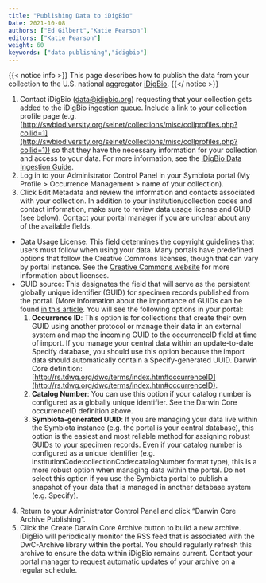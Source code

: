 ```yaml
---
title: "Publishing Data to iDigBio"
Date: 2021-10-08
authors: ["Ed Gilbert","Katie Pearson"]
editors: ["Katie Pearson"]
weight: 60
keywords: ["data publishing","idigbio"]
---
```


{{< notice info >}}
  This page describes how to publish the data from your collection to the U.S. national aggregator [iDigBio](https://www.idigbio.org/).
{{</ notice >}}

1. Contact iDigBio ([data@idigbio.org](mailto:data@idigbio.org)) requesting that your collection gets added to the iDigBio ingestion queue. Include a link to your collection profile page (e.g. [http://swbiodiversity.org/seinet/collections/misc/collprofiles.php?collid=1](http://swbiodiversity.org/seinet/collections/misc/collprofiles.php?collid=1)) so that they have the necessary information for your collection and access to your data.  For more information, see the [iDigBio Data Ingestion Guide](https://www.idigbio.org/wiki/index.php/Data_Ingestion_Guidance).
2. Log in to your Administrator Control Panel in your Symbiota portal (My Profile > Occurrence Management > name of your collection).
3. Click Edit Metadata and review the information and contacts associated with your collection. In addition to your institution/collection codes and contact information, make sure to review data usage license and GUID (see below). Contact your portal manager if you are unclear about any of the available fields.
  * Data Usage License: This field determines the copyright guidelines that users must follow when using your data. Many portals have predefined options that follow the Creative Commons licenses, though that can vary by portal instance. See the [Creative Commons website](https://creativecommons.org/) for more information about licenses.
  * GUID source: This designates the field that will serve as the persistent globally unique identifier (GUID) for specimen records published from the portal. (More information about the importance of GUIDs can be found [in this article](https://www.ncbi.nlm.nih.gov/pmc/articles/PMC5851565/). You will see the following options in your portal:
    1. **Occurrence ID**: This option is for collections that create their own GUID using another protocol or manage their data in an external system and map the incoming GUID to the occurrenceID field at time of import. If you manage your central data within an update-to-date Specify database, you should use this option because the import data should automatically contain a Specify-generated UUID. Darwin Core definition: [http://rs.tdwg.org/dwc/terms/index.htm#occurrenceID](http://rs.tdwg.org/dwc/terms/index.htm#occurrenceID).
    2. **Catalog Number**: You can use this option if your catalog number is configured as a globally unique identifier. See the Darwin Core occurrenceID definition above.
    3. **Symbiota-generated UUID**: If you are managing your data live within the Symbiota instance (e.g. the portal is your central database), this option is the easiest and most reliable method for assigning robust GUIDs to your specimen records. Even if your catalog number is configured as a unique identifier (e.g. institutionCode:collectionCode:catalogNumber format type), this is a more robust option when managing data within the portal. Do not select this option if you use the Symbiota portal to publish a snapshot of your data that is managed in another database system (e.g. Specify).
4. Return to your Administrator Control Panel and click “Darwin Core Archive Publishing”.
5. Click the Create Darwin Core Archive button to build a new archive. iDigBio will periodically monitor the RSS feed that is associated with the DwC-Archive library within the portal. You should regularly refresh this archive to ensure the data within iDigBio remains current. Contact your portal manager to request automatic updates of your archive on a regular schedule. 
